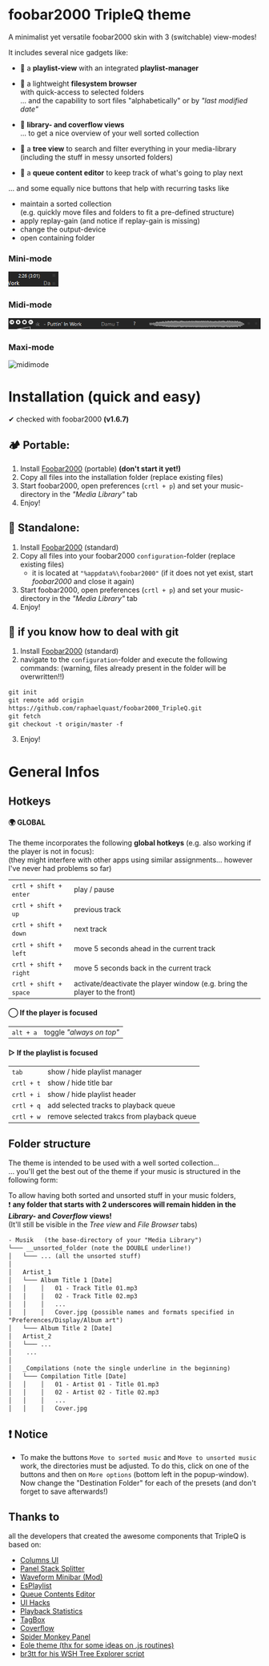 # foobar2000 TripleQ theme

A minimalist yet versatile foobar2000 skin with 3 (switchable) view-modes!  

It includes several nice gadgets like:

- 🌳 a **playlist-view** with an integrated **playlist-manager**

- 🌲 a lightweight **filesystem browser**  
    with quick-access to selected folders  
  ... and the capability to sort files "alphabetically" or by *"last modified date"*

- 🌴 **library- and coverflow views**  
  ... to get a nice overview of your well sorted collection
  
- 🌵 a **tree view** to search and filter everything in your media-library  
(including the stuff in messy unsorted folders)

- 🌿 a **queue content editor** to keep track of what's going to play next

... and some equally nice buttons that help with recurring tasks like

- maintain a sorted collection  
    (e.g. quickly move files and folders to fit a pre-defined structure)
- apply replay-gain (and notice if replay-gain is missing)
- change the output-device
- open containing folder

### Mini-mode

![minimode](_images/minimode.gif?raw=true "Minimode")

### Midi-mode

![midimode](_images/midimode.gif?raw=true "Midimode")

### Maxi-mode

![midimode](_images/animation_small.gif?raw=true "Maximode")

# Installation (quick and easy)
✔ checked with foobar2000 **(v1.6.7)**

## 🏕 Portable:

1) Install [Foobar2000](https://www.foobar2000.org/) (portable) **(don't start it yet!)**
2) Copy all files into the installation folder (replace existing files)
3) Start foobar2000, open preferences (`crtl + p`) and set your music-directory in the *"Media Library"* tab
4) Enjoy!

## 🏡 Standalone:

1) Install [Foobar2000](https://www.foobar2000.org/) (standard)  
2) Copy all files into your foobar2000 `configuration`-folder (replace existing files)
   - it is located at `"%appdata%\foobar2000"` 
     (if it does not yet exist, start *foobar2000* and close it again)
3) Start foobar2000, open preferences (`crtl + p`) and set your music-directory in the *"Media Library"* tab
4) Enjoy!

## 🌌  if you know how to deal with **git**

1. Install [Foobar2000](https://www.foobar2000.org/) (standard) 
2. navigate to the `configuration`-folder and execute the following commands:
   (warning, files already present in the folder will be overwritten!!)

```
git init
git remote add origin https://github.com/raphaelquast/foobar2000_TripleQ.git
git fetch
git checkout -t origin/master -f
```

3. Enjoy!

# General Infos

## Hotkeys

#### 🌍 GLOBAL

The theme incorporates the following **global hotkeys** (e.g. also working if the player is not in focus):  
(they might interfere with other apps using similar assignments... however I've never had problems so far)


| | |
| --- | --- |
|`crtl + shift + enter` |  play / pause |
|`crtl + shift + up   ` | previous track |
|`crtl + shift + down ` | next track |
|`crtl + shift + left ` | move 5 seconds ahead in the current track |
|`crtl + shift + right` | move 5 seconds back in the current track |
|`crtl + shift + space` | activate/deactivate the player window (e.g. bring the player to the front) |

#### ◯ If the player is focused
| | |
| --- | --- |
|`alt + a` |  toggle *"always on top"* |

#### ▷ If the playlist is focused
| | |
| --- | --- |
|`tab` | show / hide playlist manager |
|`crtl + t` |show / hide title bar |
|`crtl + i` | show / hide playlist header |
|`crtl + q` | add selected tracks to playback queue |
|`crtl + w` | remove selected trakcs from playback queue |

## Folder structure

The theme is intended to be used with a well sorted collection...  
... you'll get the best out of the theme if your music is structured in the following form:

To allow having both sorted and unsorted stuff in your music folders,  
❗ **any folder that starts with 2 underscores will remain hidden in the *Library-* and *Coverflow* views!**   
(It'll still be visible in the *Tree view* and *File Browser* tabs)

```
- Musik   (the base-directory of your "Media Library")
└─── __unsorted_folder (note the DOUBLE underline!)
│   └─── ... (all the unsorted stuff)
│
│   Artist_1
│   └─── Album Title 1 [Date]
│   │    │   01 - Track Title 01.mp3
│   │    │   02 - Track Title 02.mp3 
│   │    │   ...
│   │    │   Cover.jpg (possible names and formats specified in "Preferences/Display/Album art")
│   └─── Album Title 2 [Date]
│   Artist_2
│   └─── ...
│    ...
│
│   _Compilations (note the single underline in the beginning)
│   └─── Compilation Title [Date]
│   │    │   01 - Artist 01 - Title 01.mp3
│   │    │   02 - Artist 02 - Title 02.mp3
│   │    │   ...
│   │    │   Cover.jpg 
```

## ❗ Notice

- To make the buttons `Move to sorted music` and `Move to unsorted music` work, the directories must be adjusted. To do this, click on one of the buttons and then on `More options` (bottom left in the popup-window). Now change the "Destination Folder" for each of the presets (and don't forget to save afterwards!)

## Thanks to

all the developers that created the awesome components that TripleQ is based on:

- [Columns UI](https://github.com/reupen/columns_ui)
- [Panel Stack Splitter](http://foo2k.chottu.net/)
- [Waveform Minibar (Mod)](http://www.foobar2000.org/components/view/foo_wave_minibar_mod)
- [EsPlaylist](http://foo2k.chottu.net/)
- [Queue Contents Editor](https://www.foobar2000.org/components/view/foo_queuecontents)
- [UI Hacks](http://foobar2000.ru/forum/viewtopic.php?t=1911)
- [Playback Statistics](https://www.foobar2000.org/components/view/foo_playcount)
- [TagBox](https://www.foobar2000.org/components/view/foo_tagbox)
- [Coverflow](https://github.com/Chronial/foo_chronflow)
- [Spider Monkey Panel](https://theqwertiest.github.io/foo_spider_monkey_panel/)
- [Eole theme (thx for some ideas on .js routines)](https://github.com/Ottodix/Eole-foobar-theme)
- [br3tt for his WSH Tree Explorer script](https://www.deviantart.com/br3tt/art/WSH-Tree-Explorer-1-7-196023730)

